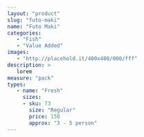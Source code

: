 ```yaml
---
layout: "product"
slug: "futo-maki"
name: "Futo Maki"
categories:
   - "Fish"
   - "Value Added"
images:
   - "http://placehold.it/400x400/000/fff"
description: >
   lorem
measure: "pack"
types: 
   - name: "Fresh"
     sizes: 
     - sku: 73
       size: "Regular"
       price: 150
       approx: "3 - 5 person"
---
```

